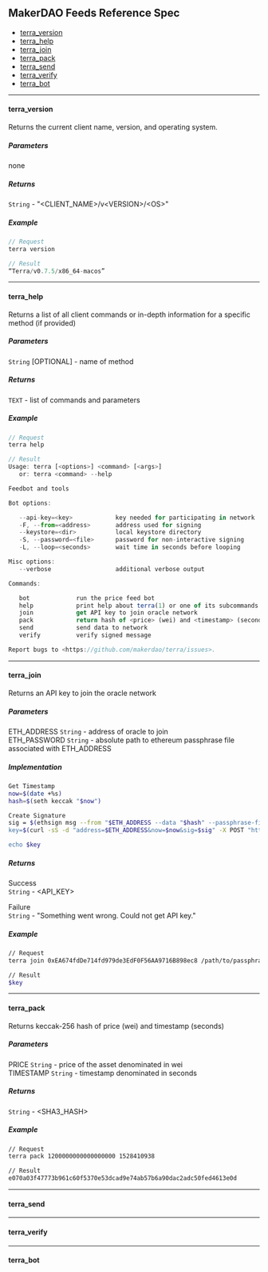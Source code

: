## MakerDAO Feeds Reference Spec

* [terra_version](#terra_version)
* [terra_help](#terra_help)
* [terra_join](#terra_join)
* [terra_pack](#terra_pack)
* [terra_send](#terra_send)
* [terra_verify](#terra_verify)
* [terra_bot](#terra_bot)

***

#### terra_version

Returns the current client name, version, and operating system.

##### Parameters
none

##### Returns

`String` - "<CLIENT_NAME>/v\<VERSION>/\<OS>"

##### Example
```js
// Request
terra version

// Result
“Terra/v0.7.5/x86_64-macos”
```

***

#### terra_help

Returns a list of all client commands or in-depth information for a specific method (if provided)

##### Parameters
`String` [OPTIONAL] - name of method

##### Returns

`TEXT` - list of commands and parameters

##### Example
```js
// Request
terra help 

// Result
Usage: terra [<options>] <command> [<args>]
   or: terra <command> --help

Feedbot and tools

Bot options:

   --api-key=<key>            key needed for participating in network
   -F, --from=<address>       address used for signing
   --keystore=<dir>           local keystore directory
   -S, --password=<file>      password for non-interactive signing
   -L, --loop=<seconds>       wait time in seconds before looping

Misc options:
   --verbose                  additional verbose output

Commands:

   bot             run the price feed bot
   help            print help about terra(1) or one of its subcommands
   join            get API key to join oracle network
   pack            return hash of <price> (wei) and <timestamp> (seconds)
   send            send data to network
   verify          verify signed message

Report bugs to <https://github.com/makerdao/terra/issues>.
```

***

#### terra_join

Returns an API key to join the oracle network

##### Parameters
ETH_ADDRESS `String` - address of oracle to join    
ETH_PASSWORD `String` - absolute path to ethereum passphrase file associated with ETH_ADDRESS    

##### Implementation
```bash
Get Timestamp   
now=$(date +%s)
hash=$(seth keccak "$now")

Create Signature    
sig = $(ethsign msg --from "$ETH_ADDRESS --data "$hash" --passphrase-file "$ETH_PASSWORD")
key=$(curl -sS -d "address=$ETH_ADDRESS&now=$now&sig=$sig" -X POST "https://dai-service.makerdao.com/token")

echo $key
```
##### Returns

Success   
`String` - <API_KEY>

Failure    
`String` - "Something went wrong. Could not get API key."


##### Example
```bash
// Request
terra join 0xEA674fdDe714fd979de3EdF0F56AA9716B898ec8 /path/to/passphrase/file

// Result
$key

```

***

#### terra_pack

Returns keccak-256 hash of price (wei) and timestamp (seconds)

##### Parameters
PRICE `String` - price of the asset denominated in wei   
TIMESTAMP `String` - timestamp denominated in seconds

##### Returns

`String` - <SHA3_HASH>

##### Example
```bash
// Request
terra pack 1200000000000000000 1528410938

// Result
e070a03f47773b961c60f5370e53dcad9e74ab57b6a90dac2adc50fed4613e0d
```

***

#### terra_send

***

#### terra_verify

***

#### terra_bot
